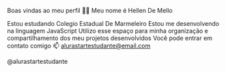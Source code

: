 Boas vindas ao meu perfil 💙💙
Meu nome é Hellen De Mello

Estou estudando Colegio Estadual De Marmeleiro
Estou me desenvolvendo na linguagem JavaScript
Utilizo esse espaço para minha organização e compartilhamento dos meu projetos desenvolvidos
Você pode entrar em contato comigo 📫
alurastartestudante@email.com

@alurastartestudante

